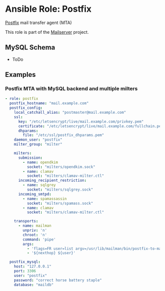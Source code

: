 Ansible Role: Postfix
=====================

[Postfix](https://www.postfix.org/) mail transfer agent (MTA)

This role is part of the [Mailserver](https://github.com/mailserver) project.

MySQL Schema
------------

- ToDo

Examples
--------

### Postfix MTA with MySQL backend and multiple milters

```yaml
- role: postfix
  postfix_hostname: "mail.example.com"
  postfix_config:
    local_catchall_alias: "postmaster@mail.example.com"
    ssl:
      key: "/etc/letsencrypt/live/mail.example.com/privkey.pem"
      certificate: "/etc/letsencrypt/live/mail.example.com/fullchain.pem"
      dhparams:
        file: "/etc/ssl/postfix_dhparams.pem"
    daemon_user: "postfix"
    milter_group: "milter" 

    milters:
      submission:
        - name: opendkim
          socket: "milters/opendkim.sock"
        - name: clamav
          socket: "milters/clamav-milter.ctl"
      incoming_recipient_restriction:
        - name: sqlgrey
          socket: "milters/sqlgrey.sock"
      incoming_smtpd:
        - name: spamassassin
          socket: "milters/spamass.sock"
        - name: clamav
          socket: "milters/clamav-milter.ctl"

    transports:
      - name: mailman
        unpriv: 'n'
        chroot: 'n'
        command: 'pipe'
        args:
          - 'flags=FR user=list argv=/usr/lib/mailman/bin/postfix-to-mailman.py'
          - '${nexthop} ${user}'

  postfix_mysql:
    host: "127.0.0.1"
    port: 3306
    user: "postfix"
    password: "correct horse battery staple"
    database: "maildb"
```
